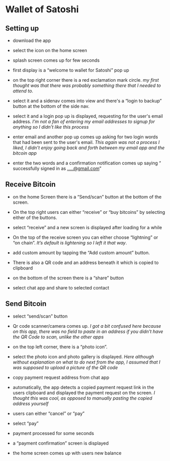 # Wallet of Satoshi

## Setting up 

- download the app

- select the icon on the home screen 

- splash screen comes up for few seconds 

- first display is a “welcome to wallet for Satoshi” pop up

- on the top right corner there is a red exclamation mark circle. *my first thought was that there was probably something there that I needed to attend to.*

- select it and a sidenav comes into view and there's a “login to backup” button at the bottom of the side nav.

- select it and a login pop up is displayed, requesting for the user's email address. *I’m not a fan of entering my email addresses to signup for anything so I didn’t like this process*

- enter email and another pop up comes up asking for two login words that had been sent to the user's email. *This again was not a process I liked, I didn’t enjoy going back and forth between my email app and the bitcoin app*

- enter the two words and a confirmation notification comes up saying “ successfully signed in as .....@gmail.com”



## Receive Bitcoin

- on the home Screen there is a “Send/scan” button at the bottom of the screen.

- On the top right users can either “receive” or “buy bitcoins” by selecting either of the buttons.

- select “receive” and a new screen is displayed after loading for a while

-  On the top of the receive screen you can either choose “lightning” or “on chain”. *It’s default is lightening so I left it that way*.

- add custom amount by tapping the “Add custom amount” button.
- There is also a QR code and an address beneath it which is copied to clipboard 
- on the bottom of the screen there is a “share” button
- select chat app and share to selected contact



## Send Bitcoin 

- select “send/scan” button

- Qr code scanner/camera comes up. *I got a bit confused here because on this app, there was no field to paste in an address if you didn’t have the QR Code to scan, unlike the other apps*

- on the top left corner, there is a “photo icon”.

- select the photo icon and photo gallery is displayed. *Here although without explanation on what to do next from the app, I assumed that I was supposed to upload a picture of the QR code*

- copy payment request address from chat app

- automatically, the app detects a copied payment request link in the users clipboard and displayed the payment request on the screen. *I thought this was cool, as opposed to manually pasting the copied address yourself*

- users can either “cancel” or “pay”

- select “pay”

- payment processed for some seconds

- a “payment confirmation” screen is displayed 

- the home screen comes up with users new balance